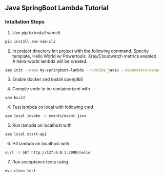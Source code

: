 ## Java SpringBoot Lambda Tutorial

### Intallation Steps

1) Use pip to install samcli 
```Bash
pip install aws-sam-cli
```
2) In project directory init project with the following command. Specity template, Hello World w/ Powertools, Xray/Cloudwatch metrics enabled. A hello-world lambda will be created. 
```Bash
sam init --name my-springboot-lambda --runtime java8 --dependency-manager maven
```
3) Enable docker and install openjdk8

4) Compile code to be containerized with 
```Bash
sam build
```

4) Test lambda on local with following cmd 
```Bash
sam local invoke -e events/event.json
```

5) Run lambda on localhost with
```Bash
sam local start-api
```

6) Hit lambda on localhost with
```Bash
curl -X GET http://127.0.0.1:3000/hello

```
7) Run acceptance tests using 
```Bash
mvn clean test
```